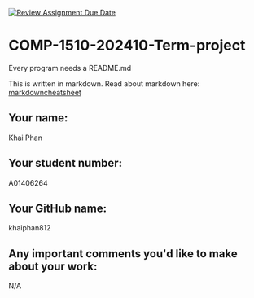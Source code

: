 [![Review Assignment Due Date](https://classroom.github.com/assets/deadline-readme-button-22041afd0340ce965d47ae6ef1cefeee28c7c493a6346c4f15d667ab976d596c.svg)](https://classroom.github.com/a/S0Z8Uu3i)
# COMP-1510-202410-Term-project

Every program needs a README.md

This is written in markdown. Read about markdown here: [markdowncheatsheet](https://www.markdownguide.org/cheat-sheet/)

## Your name:
Khai Phan

## Your student number:
A01406264

## Your GitHub name:
khaiphan812

## Any important comments you'd like to make about your work:
N/A
